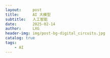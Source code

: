 ```yaml
---
layout:     post
title:      AI 大模型
subtitle:   人工智能
date:       2025-02-14
author:     LXG
header-img: img/post-bg-digital_circuits.jpg
catalog: true
tags:
    - AI
---
```



